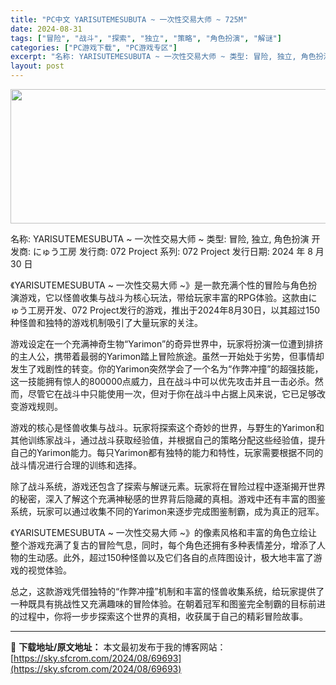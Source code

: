 ```yaml
---
title: "PC中文 YARISUTEMESUBUTA ~ 一次性交易大师 ~ 725M"
date: 2024-08-31
tags: ["冒险", "战斗", "探索", "独立", "策略", "角色扮演", "解谜"]
categories: ["PC游戏下载", "PC游戏专区"]
excerpt: "名称: YARISUTEMESUBUTA ~ 一次性交易大师 ~ 类型: 冒险, 独立, 角色扮演 开发商: にゅう工房 发行商: 072 Project 系列: 072 Project 发行日期: 2024 年 8 月 30 日 《YARISUTEMESUBUTA ~ 一次性交易大师 ~》是一款充&hellip;"
layout: post
---
```


<img class="aligncenter size-full wp-image-69694" src="https://sky.sfcrom.com/wp-content/uploads/2024/08/2024083100332913.webp" alt="" width="660" height="215" />

名称: YARISUTEMESUBUTA ~ 一次性交易大师 ~
类型: 冒险, 独立, 角色扮演
开发商: にゅう工房
发行商: 072 Project
系列: 072 Project
发行日期: 2024 年 8 月 30 日

《YARISUTEMESUBUTA ~ 一次性交易大师 ~》是一款充满个性的冒险与角色扮演游戏，它以怪兽收集与战斗为核心玩法，带给玩家丰富的RPG体验。这款由にゅう工房开发、072 Project发行的游戏，推出于2024年8月30日，以其超过150种怪兽和独特的游戏机制吸引了大量玩家的关注。

游戏设定在一个充满神奇生物“Yarimon”的奇异世界中，玩家将扮演一位遭到排挤的主人公，携带着最弱的Yarimon踏上冒险旅途。虽然一开始处于劣势，但事情却发生了戏剧性的转变。你的Yarimon突然学会了一个名为“作弊冲撞”的超强技能，这一技能拥有惊人的800000点威力，且在战斗中可以优先攻击并且一击必杀。然而，尽管它在战斗中只能使用一次，但对于你在战斗中占据上风来说，它已足够改变游戏规则。

游戏的核心是怪兽收集与战斗。玩家将探索这个奇妙的世界，与野生的Yarimon和其他训练家战斗，通过战斗获取经验值，并根据自己的策略分配这些经验值，提升自己的Yarimon能力。每只Yarimon都有独特的能力和特性，玩家需要根据不同的战斗情况进行合理的训练和选择。

除了战斗系统，游戏还包含了探索与解谜元素。玩家将在冒险过程中逐渐揭开世界的秘密，深入了解这个充满神秘感的世界背后隐藏的真相。游戏中还有丰富的图鉴系统，玩家可以通过收集不同的Yarimon来逐步完成图鉴制霸，成为真正的冠军。

《YARISUTEMESUBUTA ~ 一次性交易大师 ~》的像素风格和丰富的角色立绘让整个游戏充满了复古的冒险气息，同时，每个角色还拥有多种表情差分，增添了人物的生动感。此外，超过150种怪兽以及它们各自的点阵图设计，极大地丰富了游戏的视觉体验。

总之，这款游戏凭借独特的“作弊冲撞”机制和丰富的怪兽收集系统，给玩家提供了一种既具有挑战性又充满趣味的冒险体验。在朝着冠军和图鉴完全制霸的目标前进的过程中，你将一步步探索这个世界的真相，收获属于自己的精彩冒险故事。

---
📖 **下载地址/原文地址：** 本文最初发布于我的博客网站：[https://sky.sfcrom.com/2024/08/69693](https://sky.sfcrom.com/2024/08/69693)
